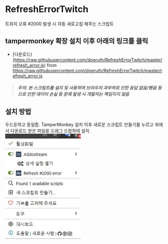 # RefreshErrorTwitch
트위치 오류 #2000 발생 시 자동 새로고침 해주는 스크립트

## tampermonkey 확장 설치 이후 아래의 링크를 클릭
- [다운로드)(https://raw.githubusercontent.com/doeruth/RefreshErrorTwitch/master/refresh_error.js) from https://raw.githubusercontent.com/doeruth/RefreshErrorTwitch/master/refresh_error.js
> ##### 주의: 본 스크립트를 설치 및 사용하며 브라우저 과부하로 인한 응답 없음/뻗음 등 으로 인한 데이터 손실 등 문제 발생 시 개발자는 책임지지 않음

## 설치 방법
두드온하고 동일함. TamperMonkey 설치 이후 새로운 스크립트 만들기를 누르고 위에서 다운로드 받은 파일을 드래그 드랍하여 설치<br />
![](https://github.com/doeruth/RefreshErrorTwitch/blob/main/screenshot.jpg?raw=true)
